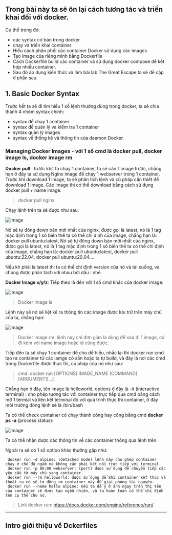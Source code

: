 ## Trong bài này ta sẽ ôn lại cách tương tác và triển khai đối với docker. 
Cụ thể trong đó: 
- các syntax cơ bản trong docker
- chạy và triển khai container
- Hiểu cách phân phối các container Docker sử dụng các images
- Tạo image của riêng mình bằng Dockerfile 
- Cách Dockerfile build các container và sử dụng docker compose để kết hợp nhiều container. 
- Sau đó áp dụng kiến thức và làm bài lab The Great Escape ta sẽ đề cập ở phần sau. 


## 1.  Basic Docker Syntax

Trước hết ta sẽ đi tìm hiểu 1 số lệnh thường dùng trong docker, ta sẽ chia thành 4 nhóm syntax chính: 
- syntax để chạy 1 container
- syntax để quản lý và kiểm tra 1 container
- syntax quản lý images
- syntax về thống kê và thông tin của daemon Docker.

### Managing Docker Images - với 1 số cmd là docker pull, docker image ls, docker image rm

**Docker pull** : trước khit ta chạy 1 container, ta sẽ cần 1 image trước, chẳng hạn ở đây ta sử dụng Nginx image để chạy 1 webserver trong 1 container. Trước khi download 1 image, ta sẽ phân tích lệnh và cú pháp cần thiết để download 1 image. Các image thì có thể download bằng cách sử dụng docker pull + name image. 

> docker pull nginx

Chạy lệnh trên ta sẽ được như sau: 

![image](https://user-images.githubusercontent.com/104350480/236678724-182598ec-02a9-402e-b6e6-342a794465e1.png)

Nó sẽ tự đông down bản mới nhất của nginx, được gọi là latest, nó là 1 tag mặc định trong 1 số biến thể ta có thể chỉ định của image, chẳng hạn là: docker pull ubuntu:latest, Nó sẽ tự đông down bản mới nhất của nginx, được gọi là latest, nó là 1 tag mặc định trong 1 số biến thể ta có thể chỉ định của image, chẳng hạn là: docker pull ubuntu:latest, docker pull ubuntu:22.04, docker pull ubuntu:20.04....

Nếu kh phải là latest thì ta có thể chỉ định version của nó và tải xuống, và chúng được phân tách với nhau bởi dấu : nhé. 



**Docker Image x/y/z**: Tiếp theo là đến với 1 số cmd khác của docker image:

![image](https://user-images.githubusercontent.com/104350480/236678944-9072e19b-7b7a-4d19-a56a-198106a38c6c.png)

> Docker Image ls

Lệnh này sẽ nó sẽ liệt kê ra thông tin các image được lưu trữ trên máy chủ của ta, chẳng hạn: 

![image](https://user-images.githubusercontent.com/104350480/236679027-6aed45f9-130b-498a-beb3-25a9ebdc557f.png)

> Docker image rm: lệnh này chỉ đơn giản là dùng để xóa đi 1 image, có đi kèm với name image hoặc id cũng được. 


Tiếp đến ta sẽ chạy 1 container để cho dễ hiểu, nhắc lại thì docker run cmd tạo ra container từ các iamge có sẵn hoặc ta tự build, và đây là nơi các cmd trong Dockerfile được thực thi, cú pháp của nó như sau: 

> cmd: docker run [OPTIONS] IMAGE_NAME [COMMAND] [ARGUMENTS...] 

Chẳng hạn ở đây, tên image là helloworld, options ở đây là -it (interactive terminal) : cho phép tương tác với container trực tiếp qua cmd bằng cách mở 1 termial và liên kết terminal đó với quá trình thực thi container, ở đây môi trường dòng lệnh sẽ là /bin/bash

Ta có thể check container có chạy thành công hay công bằng cmd **docker ps -a** (process status):

![image](https://user-images.githubusercontent.com/104350480/236679793-54bb9062-a110-4bc2-bd92-e7acef53afa6.png)

Ta có thể nhận được các thông tin về các container thông qua lệnh trên.

Ngoài ra sẽ có 1 số option khác thường gặp như: 

```
 docker run -d alpine: (detached mode) lệnh này cho phép container chạy ở chế độ ngầm mà không cần phải kết nối trực tiếp với terminal.
 docker run -p 80:80 webserver: (port) được sử dụng để chuyển tiếp các yêu cầu từ máy chủ sang container. 
 docker run --rm helloworld: được sử dụng để khi container kết thúc và thoát ra nó sẽ tự động rm container này để giải phóng tài nguyên. 
 docker run --name hello alpine: nếu ta để ý ở ảnh ngay trên thì tên của container sẽ được tạo ngẫu nhiên, và ta hoàn toàn có thể chỉ định tên cụ thể cho nó. 

```

> Link docker run: https://docs.docker.com/engine/reference/run/

<hr> 


## Intro giới thiệu về Dckerfiles




